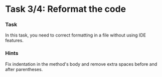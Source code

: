 # Task 3/4: Reformat the code

### Task

In this task, you need to correct formatting in a file without using IDE features.

### Hints

<div class="hint" title="How to correct formatting manually?">
Fix indentation in the method's body and remove extra spaces before and after parentheses.
</div>